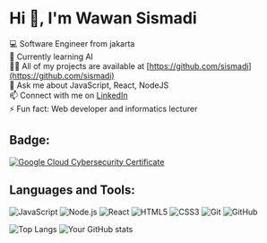 
<!--

## Hi there 👋

**sismadi/sismadi** is a ✨ _special_ ✨ repository because its `README.md` (this file) appears on your GitHub profile.

Here are some ideas to get you started:

- 🔭 I’m currently working on ...
- 🌱 I’m currently learning ...
- 👯 I’m looking to collaborate on ...
- 🤔 I’m looking for help with ...
- 💬 Ask me about ...
- 📫 How to reach me: ...
- 😄 Pronouns: ...
- ⚡ Fun fact: ...
-->

# Hi 👋, I'm Wawan Sismadi

💻 Software Engineer from jakarta  
🌱 Currently learning AI  
👨‍💻 All of my projects are available at [https://github.com/sismadi](https://github.com/sismadi)  
💬 Ask me about JavaScript, React, NodeJS  
📫 Connect with me on [LinkedIn](https://linkedin.com/in/sismadi)  
⚡ Fun fact: Web developer and informatics lecturer    

## Badge:

[![Google Cloud Cybersecurity Certificate](https://images.credly.com/size/100x100/images/505080ad-3731-4b1d-98df-347655a45750/image.png)](https://www.credly.com/badges/6f897400-b7c2-4c35-b8ba-ef1bacdf6ba3/public_url)




## Languages and Tools:

![JavaScript](https://img.shields.io/badge/-JavaScript-black?style=flat-square&logo=javascript)
![Node.js](https://img.shields.io/badge/-Node.js-black?style=flat-square&logo=node.js)
![React](https://img.shields.io/badge/-React-black?style=flat-square&logo=react)
![HTML5](https://img.shields.io/badge/-HTML5-black?style=flat-square&logo=html5)
![CSS3](https://img.shields.io/badge/-CSS3-black?style=flat-square&logo=css3)
![Git](https://img.shields.io/badge/-Git-black?style=flat-square&logo=git)
![GitHub](https://img.shields.io/badge/-GitHub-black?style=flat-square&logo=github)

  
![Top Langs](https://github-readme-stats.vercel.app/api/top-langs/?username=sismadi&layout=compact&theme=default)
![Your GitHub stats](https://github-readme-stats.vercel.app/api?username=sismadi&show_icons=true&hide=prs&theme=default)


